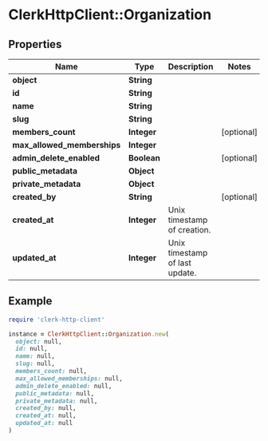 # ClerkHttpClient::Organization

## Properties

| Name | Type | Description | Notes |
| ---- | ---- | ----------- | ----- |
| **object** | **String** |  |  |
| **id** | **String** |  |  |
| **name** | **String** |  |  |
| **slug** | **String** |  |  |
| **members_count** | **Integer** |  | [optional] |
| **max_allowed_memberships** | **Integer** |  |  |
| **admin_delete_enabled** | **Boolean** |  | [optional] |
| **public_metadata** | **Object** |  |  |
| **private_metadata** | **Object** |  |  |
| **created_by** | **String** |  | [optional] |
| **created_at** | **Integer** | Unix timestamp of creation.  |  |
| **updated_at** | **Integer** | Unix timestamp of last update.  |  |

## Example

```ruby
require 'clerk-http-client'

instance = ClerkHttpClient::Organization.new(
  object: null,
  id: null,
  name: null,
  slug: null,
  members_count: null,
  max_allowed_memberships: null,
  admin_delete_enabled: null,
  public_metadata: null,
  private_metadata: null,
  created_by: null,
  created_at: null,
  updated_at: null
)
```

